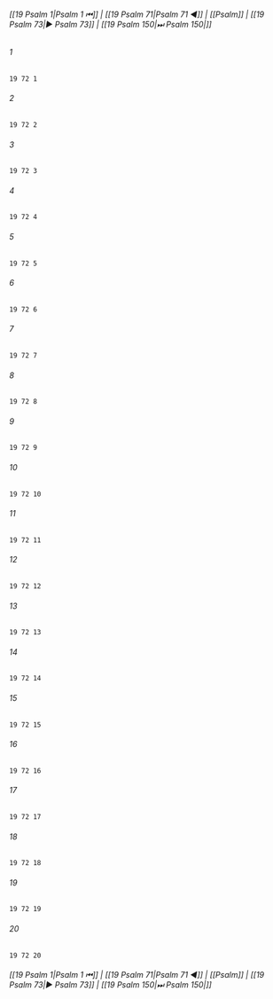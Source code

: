 
###### [[19 Psalm 1|Psalm 1 ⏮]] | [[19 Psalm 71|Psalm 71 ◀]] | [[Psalm]] | [[19 Psalm 73|▶ Psalm 73]] | [[19 Psalm 150|⏭ Psalm 150|]]

###### 1
``` verse
19 72 1 
```
###### 2
``` verse
19 72 2 
```
###### 3
``` verse
19 72 3 
```
###### 4
``` verse
19 72 4 
```
###### 5
``` verse
19 72 5 
```
###### 6
``` verse
19 72 6 
```
###### 7
``` verse
19 72 7 
```
###### 8
``` verse
19 72 8 
```
###### 9
``` verse
19 72 9 
```
###### 10
``` verse
19 72 10 
```
###### 11
``` verse
19 72 11 
```
###### 12
``` verse
19 72 12 
```
###### 13
``` verse
19 72 13 
```
###### 14
``` verse
19 72 14 
```
###### 15
``` verse
19 72 15 
```
###### 16
``` verse
19 72 16 
```
###### 17
``` verse
19 72 17 
```
###### 18
``` verse
19 72 18 
```
###### 19
``` verse
19 72 19 
```
###### 20
``` verse
19 72 20 
```

###### [[19 Psalm 1|Psalm 1 ⏮]] | [[19 Psalm 71|Psalm 71 ◀]] | [[Psalm]] | [[19 Psalm 73|▶ Psalm 73]] | [[19 Psalm 150|⏭ Psalm 150|]]

